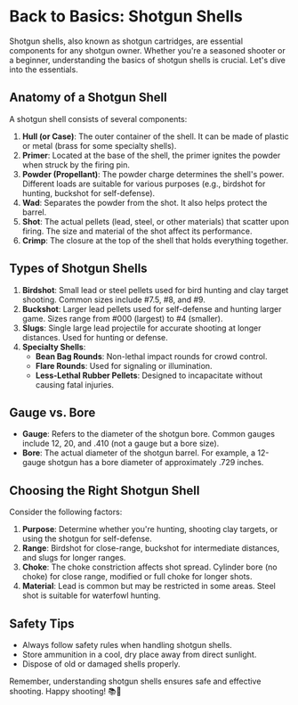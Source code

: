 # Back to Basics: Shotgun Shells

Shotgun shells, also known as shotgun cartridges, are essential components for any shotgun owner. Whether you're a seasoned shooter or a beginner, understanding the basics of shotgun shells is crucial. Let's dive into the essentials.

## Anatomy of a Shotgun Shell

A shotgun shell consists of several components:

1. **Hull (or Case)**: The outer container of the shell. It can be made of plastic or metal (brass for some specialty shells).
2. **Primer**: Located at the base of the shell, the primer ignites the powder when struck by the firing pin.
3. **Powder (Propellant)**: The powder charge determines the shell's power. Different loads are suitable for various purposes (e.g., birdshot for hunting, buckshot for self-defense).
4. **Wad**: Separates the powder from the shot. It also helps protect the barrel.
5. **Shot**: The actual pellets (lead, steel, or other materials) that scatter upon firing. The size and material of the shot affect its performance.
6. **Crimp**: The closure at the top of the shell that holds everything together.

## Types of Shotgun Shells

1. **Birdshot**: Small lead or steel pellets used for bird hunting and clay target shooting. Common sizes include #7.5, #8, and #9.
2. **Buckshot**: Larger lead pellets used for self-defense and hunting larger game. Sizes range from #000 (largest) to #4 (smaller).
3. **Slugs**: Single large lead projectile for accurate shooting at longer distances. Used for hunting or defense.
4. **Specialty Shells**:
    - **Bean Bag Rounds**: Non-lethal impact rounds for crowd control.
    - **Flare Rounds**: Used for signaling or illumination.
    - **Less-Lethal Rubber Pellets**: Designed to incapacitate without causing fatal injuries.

## Gauge vs. Bore

- **Gauge**: Refers to the diameter of the shotgun bore. Common gauges include 12, 20, and .410 (not a gauge but a bore size).
- **Bore**: The actual diameter of the shotgun barrel. For example, a 12-gauge shotgun has a bore diameter of approximately .729 inches.

## Choosing the Right Shotgun Shell

Consider the following factors:

1. **Purpose**: Determine whether you're hunting, shooting clay targets, or using the shotgun for self-defense.
2. **Range**: Birdshot for close-range, buckshot for intermediate distances, and slugs for longer ranges.
3. **Choke**: The choke constriction affects shot spread. Cylinder bore (no choke) for close range, modified or full choke for longer shots.
4. **Material**: Lead is common but may be restricted in some areas. Steel shot is suitable for waterfowl hunting.

## Safety Tips

- Always follow safety rules when handling shotgun shells.
- Store ammunition in a cool, dry place away from direct sunlight.
- Dispose of old or damaged shells properly.

Remember, understanding shotgun shells ensures safe and effective shooting. Happy shooting! 📚🔫
